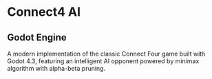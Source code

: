 # Connect4 AI
## Godot Engine
A modern implementation of the classic Connect Four game built with Godot 4.3, featuring an intelligent AI opponent powered by minimax algorithm with alpha-beta pruning.
